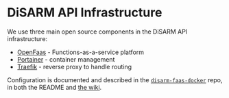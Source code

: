 # DiSARM API Infrastructure

We use three main open source components in the DiSARM API infrastructure:

* [OpenFaas](https://docs.openfaas.com/) - Functions-as-a-service platform
* [Portainer](https://portainer.readthedocs.io) - container management
* [Traefik](https://docs.traefik.io/) - reverse proxy to handle routing

Configuration is documented and described in the [`disarm-faas-docker`](https://github.com/disarm-platform/disarm-faas-docker) repo, in both the README and [the wiki](https://github.com/disarm-platform/disarm-faas-docker/wiki).

